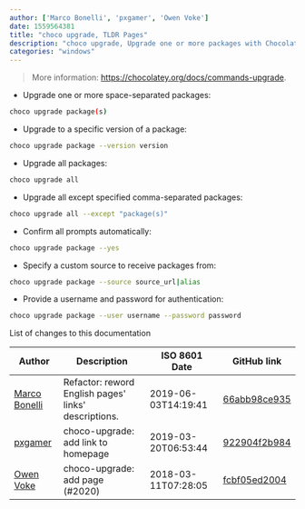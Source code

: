 ```yaml
---
author: ['Marco Bonelli', 'pxgamer', 'Owen Voke']
date: 1559564381
title: "choco upgrade, TLDR Pages"
description: "choco upgrade, Upgrade one or more packages with Chocolatey."
categories: "windows"
---
```

> More information: <https://chocolatey.org/docs/commands-upgrade>.

- Upgrade one or more space-separated packages:

```bash
choco upgrade package(s)
```

- Upgrade to a specific version of a package:

```bash
choco upgrade package --version version
```

- Upgrade all packages:

```bash
choco upgrade all
```

- Upgrade all except specified comma-separated packages:

```bash
choco upgrade all --except "package(s)"
```

- Confirm all prompts automatically:

```bash
choco upgrade package --yes
```

- Specify a custom source to receive packages from:

```bash
choco upgrade package --source source_url|alias
```

- Provide a username and password for authentication:

```bash
choco upgrade package --user username --password password
```
List of changes to this documentation


Author | Description | ISO 8601 Date | GitHub link
------|-----|-----|-----
[Marco Bonelli](mailto:marco@mebeim.net) | Refactor: reword English pages' links' descriptions. | 2019-06-03T14:19:41 | [66abb98ce935](https://github.com/tldr-pages/tldr/commit/66abb98ce935c0f4516bf30c4d6da72180d5a3ab)
[pxgamer](mailto:owzie123@gmail.com) | choco-upgrade: add link to homepage | 2019-03-20T06:53:44 | [922904f2b984](https://github.com/tldr-pages/tldr/commit/922904f2b9849ccd06a24a59125a6287a00e157c)
[Owen Voke](mailto:owzie123@gmail.com) | choco-upgrade: add page (#2020) | 2018-03-11T07:28:05 | [fcbf05ed2004](https://github.com/tldr-pages/tldr/commit/fcbf05ed2004111ff2810e7bc644cd37e29765a4)

